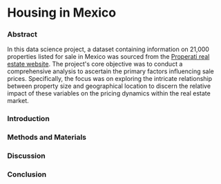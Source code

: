 <h1>Housing in Mexico</h1>

<h3>Abstract</h3>

In this data science project, a dataset containing information on 21,000 properties listed for sale in Mexico was sourced from the [Properati real estate website](Properati.com). The project's core objective was to conduct a comprehensive analysis to ascertain the primary factors influencing sale prices. Specifically, the focus was on exploring the intricate relationship between property size and geographical location to discern the relative impact of these variables on the pricing dynamics within the real estate market.

<h3>Introduction</h3>
<h3>Methods and Materials</h3>
<h3>Discussion</h3>
<h3>Conclusion</h3> 

